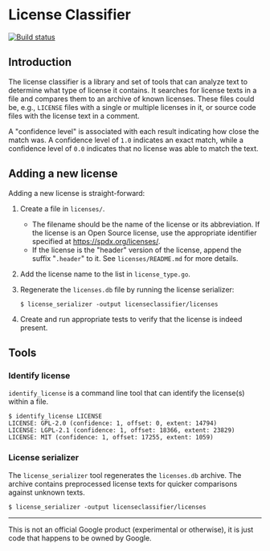 # License Classifier

[![Build status](https://travis-ci.org/google/licenseclassifier.svg?branch=master)](https://travis-ci.org/google/licenseclassifier)

## Introduction

The license classifier is a library and set of tools that can analyze text to
determine what type of license it contains. It searches for license texts in a
file and compares them to an archive of known licenses. These files could be,
e.g., `LICENSE` files with a single or multiple licenses in it, or source code
files with the license text in a comment.

A "confidence level" is associated with each result indicating how close the
match was. A confidence level of `1.0` indicates an exact match, while a
confidence level of `0.0` indicates that no license was able to match the text.

## Adding a new license

Adding a new license is straight-forward:

1.  Create a file in `licenses/`.

    *   The filename should be the name of the license or its abbreviation. If
        the license is an Open Source license, use the appropriate identifier
        specified at https://spdx.org/licenses/.
    *   If the license is the "header" version of the license, append the suffix
        "`.header`" to it. See `licenses/README.md` for more details.

2.  Add the license name to the list in `license_type.go`.

3.  Regenerate the `licenses.db` file by running the license serializer:

    ```shell
    $ license_serializer -output licenseclassifier/licenses
    ```

4.  Create and run appropriate tests to verify that the license is indeed
    present.

## Tools

### Identify license

`identify_license` is a command line tool that can identify the license(s)
within a file.

```shell
$ identify_license LICENSE
LICENSE: GPL-2.0 (confidence: 1, offset: 0, extent: 14794)
LICENSE: LGPL-2.1 (confidence: 1, offset: 18366, extent: 23829)
LICENSE: MIT (confidence: 1, offset: 17255, extent: 1059)
```

### License serializer

The `license_serializer` tool regenerates the `licenses.db` archive. The archive
contains preprocessed license texts for quicker comparisons against unknown
texts.

```shell
$ license_serializer -output licenseclassifier/licenses
```

----
This is not an official Google product (experimental or otherwise), it is just
code that happens to be owned by Google.
